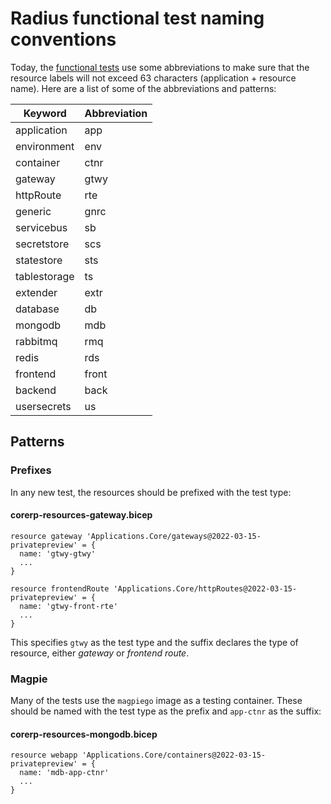 # Radius functional test naming conventions
Today, the [functional tests](https://github.com/project-radius/radius/tree/main/test/functional/corerp/resources) use some abbreviations to make sure that the resource labels will not exceed 63 characters (application + resource name). Here are a list of some of the abbreviations and patterns:

|Keyword|Abbreviation|
|-|-|
|application|app|
|environment|env|
|container|ctnr|
|gateway|gtwy|
|httpRoute|rte|
|generic|gnrc|
|servicebus|sb|
|secretstore|scs|
|statestore|sts|
|tablestorage|ts|
|extender|extr|
|database|db|
|mongodb|mdb|
|rabbitmq|rmq|
|redis|rds|
|frontend|front|
|backend|back|
|usersecrets|us|

## Patterns
### Prefixes
In any new test, the resources should be prefixed with the test type:
#### corerp-resources-gateway.bicep
```bicep
resource gateway 'Applications.Core/gateways@2022-03-15-privatepreview' = {
  name: 'gtwy-gtwy'
  ...
}

resource frontendRoute 'Applications.Core/httpRoutes@2022-03-15-privatepreview' = {
  name: 'gtwy-front-rte'
  ...
}
```
This specifies `gtwy` as the test type and the suffix declares the type of resource, either *gateway* or *frontend route*.

### Magpie
Many of the tests use the `magpiego` image as a testing container. These should be named with the test type as the prefix and `app-ctnr` as the suffix:
#### corerp-resources-mongodb.bicep
```bicep
resource webapp 'Applications.Core/containers@2022-03-15-privatepreview' = {
  name: 'mdb-app-ctnr'
  ...
}
```
